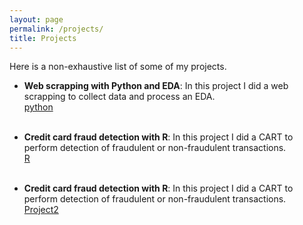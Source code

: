 ```yaml
---
layout: page
permalink: /projects/
title: Projects
---
```


Here is a non-exhaustive list of some of my projects.

<ul>
	<li>
		<b>Web scrapping with Python and EDA</b>: In this project I did a web scrapping to collect data and process an EDA. <br>
		<a href="web_scriping_tanguy.pdf"><div class="color-button">python</div></a>
	</li><br>

</ul>

<ul>
	<li>
		<b>Credit card fraud detection with R</b>: In this project I did a CART to perform detection of fraudulent or non-fraudulent transactions. <br>
		<a href="CB_fraud_detection.nb.html"><div class="color-button">R</div></a>
	</li><br>

</ul>

<ul>
	<li>
		<b>Credit card fraud detection with R</b>: In this project I did a CART to perform detection of fraudulent or non-fraudulent transactions. <br>
		<a href="temp-158198934881719823.html"><div class="color-button">Project2</div></a>
	</li><br>

</ul>
